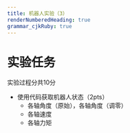 ```yaml
---
title: 机器人实验（3）
renderNumberedHeading: true
grammar_cjkRuby: true
---
```


# 实验任务
实验过程分共10分
- 使用代码获取机器人状态（2pts）
	- 各轴角度（原始），各轴角度（调零）
	- 各轴速度
	- 各轴力矩
